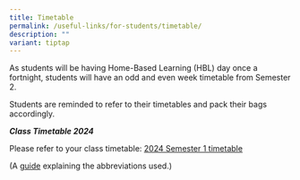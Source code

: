 ```yaml
---
title: Timetable
permalink: /useful-links/for-students/timetable/
description: ""
variant: tiptap
---
```

<p>As students will be having Home-Based Learning (HBL) day once a fortnight, students will have an odd and even week timetable from Semester 2.</p><p>Students are reminded to refer to their timetables and pack their bags accordingly.</p><p><strong><em>Class Timetable 2024</em></strong></p><p>Please refer to&nbsp;your class timetable: <a href="/files/Useful Links/For Students/Timetable_for_each_class_2024_Sem_1_29_Dec_535pm.pdf" rel="noopener noreferrer nofollow" target="_blank">2024 Semester 1 timetable</a></p><p>(A&nbsp;<a href="/files/Useful%20Links/For%20Students/Timetable%20Abbreviations%202021%20Sem%202.pdf" rel="noopener noreferrer nofollow" target="_blank">guide</a>&nbsp;explaining the abbreviations used.)</p>